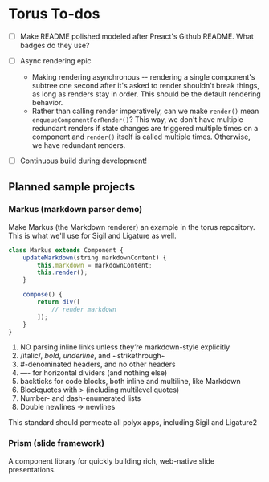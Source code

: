 # Torus To-dos

- [ ] Make README polished modeled after Preact's Github README. What badges do they use?

- [ ] Async rendering epic
    - Making rendering asynchronous -- rendering a single component's subtree one second after it's asked to render shouldn't break things, as long as renders stay in order. This should be the default rendering behavior.
    - Rather than calling render imperatively, can we make `render()` mean `enqueueComponentForRender()`? This way, we don't have multiple redundant renders if state changes are triggered multiple times on a component and `render()` itself is called multiple times. Otherwise, we have redundant renders.

- [ ] Continuous build during development!

## Planned sample projects

### Markus (markdown parser demo)

Make Markus (the Markdown renderer) an example in the torus repository. This is what we'll use for Sigil and Ligature as well.

```javascript
class Markus extends Component {
    updateMarkdown(string markdownContent) {
        this.markdown = markdownContent;
        this.render();
    }

    compose() {
        return div([
            // render markdown
        ]);
    }
}
```

1. NO parsing inline links unless they’re markdown-style explicitly
2. /italic/, *bold*, _underline_, and ~strikethrough~
3. #-denominated headers, and no other headers
4. —- for horizontal dividers (and nothing else)
5. backticks for code blocks, both inline and multiline, like Markdown
6. Blockquotes with > (including multilevel quotes)
7. Number- and dash-enumerated lists
8. Double newlines -> newlines

This standard should permeate all polyx apps, including Sigil and Ligature2

### Prism (slide framework)

A component library for quickly building rich, web-native slide presentations.

